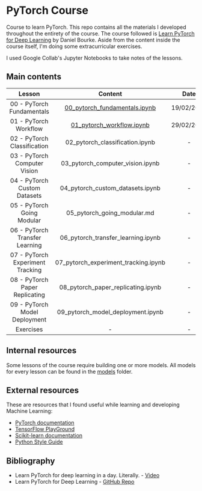 # PyTorch Course

Course to learn PyTorch. This repo contains all the materials I developed throughout the entirety of the course. The course followed is [Learn PyTorch for Deep Learning](https://dbourke.link/pt-github) by Daniel Bourke. Aside from the content inside the course itself, I'm doing some extracurricular exercises.

I used Google Collab's Jupyter Notebooks to take notes of the lessons.

## Main contents

| **Lesson**                       | **Content**                                                     | **Date**   |
|:--------------------------------:|:---------------------------------------------------------------:|:----------:|
| 00 - PyTorch Fundamentals        | [00_pytorch_fundamentals.ipynb](00_pytorch_fundamentals.ipynb)  | 19/02/2024 |
| 01 - PyTorch Workflow            | [01_pytorch_workflow.ipynb](01_pytorch_workflow.ipynb)          | 29/02/2024 |
| 02 - PyTorch Classification      | 02_pytorch_classification.ipynb | - |
| 03 - PyTorch Computer Vision     | 03_pytorch_computer_vision.ipynb | - |
| 04 - PyTorch Custom Datasets     | 04_pytorch_custom_datasets.ipynb | - |
| 05 - PyTorch Going Modular       | 05_pytorch_going_modular.md | - |
| 06 - PyTorch Transfer Learning   | 06_pytorch_transfer_learning.ipynb | - |
| 07 - PyTorch Experiment Tracking | 07_pytorch_experiment_tracking.ipynb | - |
| 08 - PyTorch Paper Replicating   | 08_pytorch_paper_replicating.ipynb | - |
| 09 - PyTorch Model Deployment    | 09_pytorch_model_deployment.ipynb | - |
| Exercises                        | - | - |

## Internal resources

Some lessons of the course require building one or more models. All models for every lesson can be found in the [models](/models) folder.

## External resources

These are resources that I found useful while learning and developing Machine Learning:

* [PyTorch documentation](https://pytorch.org/docs/stable/index.html)
* [TensorFlow PlayGround](https://playground.tensorflow.org)
* [Scikit-learn documentation](https://scikit-learn.org/stable/modules/classes.html)
* [Python Style Guide](https://google.github.io/styleguide/pyguide.html)

## Bibliography

* Learn PyTorch for deep learning in a day. Literally. - [Video](https://youtu.be/Z_ikDlimN6A?si=WJUGxuvC1x8JhgwV)
* Learn PyTorch for Deep Learning - [GitHub Repo](https://dbourke.link/pt-github)
